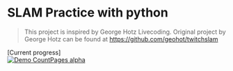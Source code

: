 # SLAM Practice with python
> This project is inspired by George Hotz Livecoding.
> Original project by George Hotz can be found at https://github.com/geohot/twitchslam

[Current progress]\
[![Demo CountPages alpha](https://j.gifs.com/86GBV2.gif)](https://youtu.be/IP0-AicVcDk)
